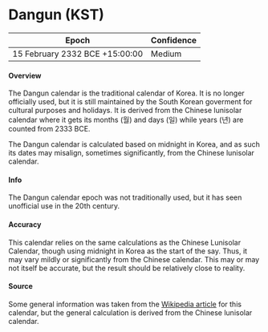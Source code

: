 # Dangun (KST)

| Epoch             | Confidence |
| ----------------- | ---------- |
| 15 February 2332 BCE +15:00:00 | Medium       |

#### Overview

The Dangun calendar is the traditional calendar of Korea. It is no longer officially used, but it is still maintained by the South Korean goverment for cultural purposes and holidays. It is derived from the Chinese lunisolar calendar where it gets its months (월) and days (일) while years (년) are counted from 2333 BCE.

The Dangun calendar is calculated based on midnight in Korea, and as such its dates may misalign, sometimes significantly, from the Chinese lunisolar calendar.

#### Info

The Dangun calendar epoch was not traditionally used, but it has seen unofficial use in the 20th century.

#### Accuracy

This calendar relies on the same calculations as the Chinese Lunisolar Calendar, though using midnight in Korea as the start of the say. Thus, it may vary mildly or significantly from the Chinese calendar. This may or may not itself be accurate, but the result should be relatively close to reality.

#### Source

Some general information was taken from the [Wikipedia article](https://en.wikipedia.org/wiki/Korean_calendar) for this calendar, but the general calculation is derived from the Chinese lunisolar calendar.
